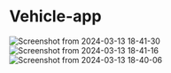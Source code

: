 # Vehicle-app
![Screenshot from 2024-03-13 18-41-30](https://github.com/Vijayaragavan07/Vehicle-app/assets/135326980/b8041106-e9c0-48b4-9bb5-9517ec0b0c3f)
![Screenshot from 2024-03-13 18-41-16](https://github.com/Vijayaragavan07/Vehicle-app/assets/135326980/2d69755d-6ee4-4a1e-a904-75f01556b29b)
![Screenshot from 2024-03-13 18-40-06](https://github.com/Vijayaragavan07/Vehicle-app/assets/135326980/ac062dfc-ad1a-4d47-9e49-85e005eb876b)
